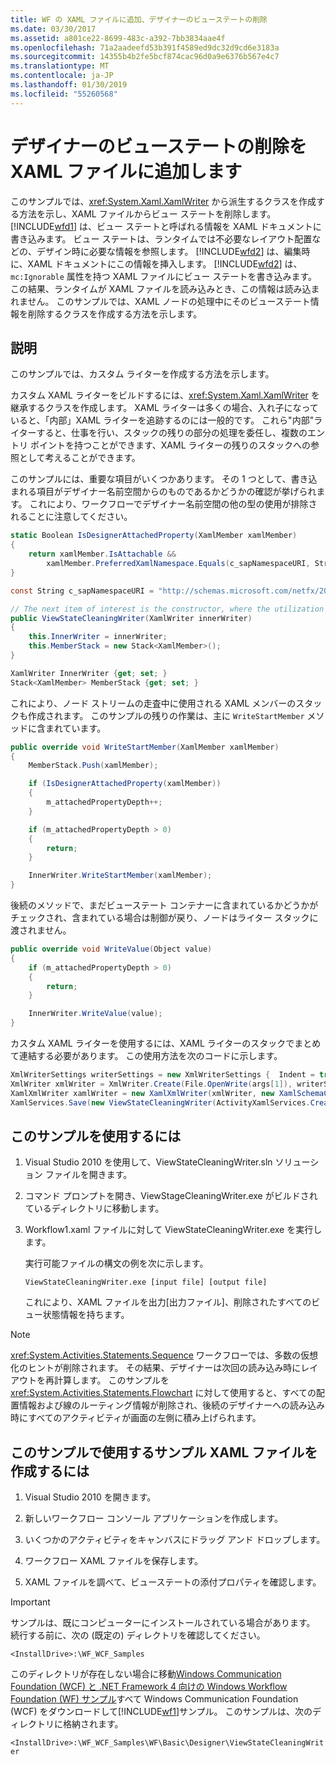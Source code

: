 ```yaml
---
title: WF の XAML ファイルに追加、デザイナーのビューステートの削除
ms.date: 03/30/2017
ms.assetid: a801ce22-8699-483c-a392-7bb3834aae4f
ms.openlocfilehash: 71a2aadeefd53b391f4589ed9dc32d9cd6e3183a
ms.sourcegitcommit: 14355b4b2fe5bcf874cac96d0a9e6376b567e4c7
ms.translationtype: MT
ms.contentlocale: ja-JP
ms.lasthandoff: 01/30/2019
ms.locfileid: "55260568"
---
```

# <a name="removing-the-view-state-the-designer-adds-to-an-xaml-file"></a>デザイナーのビューステートの削除を XAML ファイルに追加します

このサンプルでは、<xref:System.Xaml.XamlWriter> から派生するクラスを作成する方法を示し、XAML ファイルからビュー ステートを削除します。 [!INCLUDE[wfd1](../../../../includes/wfd1-md.md)] は、ビュー ステートと呼ばれる情報を XAML ドキュメントに書き込みます。 ビュー ステートは、ランタイムでは不必要なレイアウト配置などの、デザイン時に必要な情報を参照します。 [!INCLUDE[wfd2](../../../../includes/wfd2-md.md)] は、編集時に、XAML ドキュメントにこの情報を挿入します。 [!INCLUDE[wfd2](../../../../includes/wfd2-md.md)] は、`mc:Ignorable` 属性を持つ XAML ファイルにビュー ステートを書き込みます。この結果、ランタイムが XAML ファイルを読み込みとき、この情報は読み込まれません。 このサンプルでは、XAML ノードの処理中にそのビューステート情報を削除するクラスを作成する方法を示します。

## <a name="discussion"></a>説明

このサンプルでは、カスタム ライターを作成する方法を示します。

カスタム XAML ライターをビルドするには、<xref:System.Xaml.XamlWriter> を継承するクラスを作成します。 XAML ライターは多くの場合、入れ子になっていると、「内部」XAML ライターを追跡するのには一般的です。 これら"内部"ライターすると、仕事を行い、スタックの残りの部分の処理を委任し、複数のエントリ ポイントを持つことができます、XAML ライターの残りのスタックへの参照として考えることができます。

このサンプルには、重要な項目がいくつかあります。 その 1 つとして、書き込まれる項目がデザイナー名前空間からのものであるかどうかの確認が挙げられます。 これにより、ワークフローでデザイナー名前空間の他の型の使用が排除されることに注意してください。

```csharp
static Boolean IsDesignerAttachedProperty(XamlMember xamlMember)
{
    return xamlMember.IsAttachable &&
        xamlMember.PreferredXamlNamespace.Equals(c_sapNamespaceURI, StringComparison.OrdinalIgnoreCase);
}

const String c_sapNamespaceURI = "http://schemas.microsoft.com/netfx/2009/xaml/activities/presentation";

// The next item of interest is the constructor, where the utilization of the inner XAML writer is seen.
public ViewStateCleaningWriter(XamlWriter innerWriter)
{
    this.InnerWriter = innerWriter;
    this.MemberStack = new Stack<XamlMember>();
}

XamlWriter InnerWriter {get; set; }
Stack<XamlMember> MemberStack {get; set; }
```

これにより、ノード ストリームの走査中に使用される XAML メンバーのスタックも作成されます。 このサンプルの残りの作業は、主に `WriteStartMember` メソッドに含まれています。

```csharp
public override void WriteStartMember(XamlMember xamlMember)
{
    MemberStack.Push(xamlMember);

    if (IsDesignerAttachedProperty(xamlMember))
    {
        m_attachedPropertyDepth++;
    }

    if (m_attachedPropertyDepth > 0)
    {
        return;
    }

    InnerWriter.WriteStartMember(xamlMember);
}
```

後続のメソッドで、まだビューステート コンテナーに含まれているかどうかがチェックされ、含まれている場合は制御が戻り、ノードはライター スタックに渡されません。

```csharp
public override void WriteValue(Object value)
{
    if (m_attachedPropertyDepth > 0)
    {
        return;
    }

    InnerWriter.WriteValue(value);
}
```

カスタム XAML ライターを使用するには、XAML ライターのスタックでまとめて連結する必要があります。 この使用方法を次のコードに示します。

```csharp
XmlWriterSettings writerSettings = new XmlWriterSettings {  Indent = true };
XmlWriter xmlWriter = XmlWriter.Create(File.OpenWrite(args[1]), writerSettings);
XamlXmlWriter xamlWriter = new XamlXmlWriter(xmlWriter, new XamlSchemaContext());
XamlServices.Save(new ViewStateCleaningWriter(ActivityXamlServices.CreateBuilderWriter(xamlWriter)), ab);
```

## <a name="to-use-this-sample"></a>このサンプルを使用するには

1. Visual Studio 2010 を使用して、ViewStateCleaningWriter.sln ソリューション ファイルを開きます。

2. コマンド プロンプトを開き、ViewStageCleaningWriter.exe がビルドされているディレクトリに移動します。

3. Workflow1.xaml ファイルに対して ViewStateCleaningWriter.exe を実行します。

   実行可能ファイルの構文の例を次に示します。

   ```console
   ViewStateCleaningWriter.exe [input file] [output file]
   ```

   これにより、XAML ファイルを出力\[出力ファイル]、削除されたすべてのビュー状態情報を持ちます。

> [!NOTE]
> <xref:System.Activities.Statements.Sequence> ワークフローでは、多数の仮想化のヒントが削除されます。 その結果、デザイナーは次回の読み込み時にレイアウトを再計算します。 このサンプルを <xref:System.Activities.Statements.Flowchart> に対して使用すると、すべての配置情報および線のルーティング情報が削除され、後続のデザイナーへの読み込み時にすべてのアクティビティが画面の左側に積み上げられます。

## <a name="to-create-a-sample-xaml-file-for-use-with-this-sample"></a>このサンプルで使用するサンプル XAML ファイルを作成するには

1. Visual Studio 2010 を開きます。

2. 新しいワークフロー コンソール アプリケーションを作成します。

3. いくつかのアクティビティをキャンバスにドラッグ アンド ドロップします。

4. ワークフロー XAML ファイルを保存します。

5. XAML ファイルを調べて、ビューステートの添付プロパティを確認します。

> [!IMPORTANT]
> サンプルは、既にコンピューターにインストールされている場合があります。 続行する前に、次の (既定の) ディレクトリを確認してください。
>
> `<InstallDrive>:\WF_WCF_Samples`
>
> このディレクトリが存在しない場合に移動[Windows Communication Foundation (WCF) と .NET Framework 4 向けの Windows Workflow Foundation (WF) サンプル](https://go.microsoft.com/fwlink/?LinkId=150780)すべて Windows Communication Foundation (WCF) をダウンロードして[!INCLUDE[wf1](../../../../includes/wf1-md.md)]サンプル。 このサンプルは、次のディレクトリに格納されます。
>
> `<InstallDrive>:\WF_WCF_Samples\WF\Basic\Designer\ViewStateCleaningWriter`